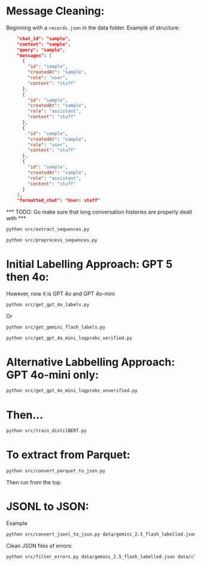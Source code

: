 # Message Cleaning: 

Beginning with a ```records.json``` in the data folder. Example of structure: 
```json    
    "chat_id": "sample",
    "context": "sample",
    "query": "sample",
    "messages": [
      {
        "id": "sample",
        "createdAt": "sample",
        "role": "user",
        "content": "stuff"
      },
      {
        "id": "sample",
        "createdAt": "sample",
        "role": "assistant",
        "content": "stuff"
      },
      {
        "id": "sample",
        "createdAt": "sample",
        "role": "user",
        "content": "stuff"
      },
      {
        "id": "sample",
        "createdAt": "sample",
        "role": "assistant",
        "content": "stuff"
      }
    ],
    "formatted_chat": "User: stuff"
```

*** TODO: Go make sure that long conversation histories are properly dealt with ***
```bash 
python src/extract_sequences.py
```

```bash 
python src/preprocess_sequences.py
```


# Initial Labelling Approach: GPT 5 then 4o:
However, now it is GPT 4o and GPT 4o-mini
```bash 
python src/get_gpt_4o_labels.py 
```
Or

```bash
python src/get_gemini_flash_labels.py
```


```bash
python src/get_gpt_4o_mini_logprobs_verified.py
```

# Alternative Labbelling Approach: GPT 4o-mini only: 

```bash 
python src/get_gpt_4o_mini_logprobs_unverified.py
```

# Then... 

```bash
python src/train_distilBERT.py
```

# To extract from Parquet: 
```bash 
python src/convert_parquet_to_json.py
```
Then run from the top.

# JSONL to JSON: 

Example 
```bash
python src/convert_jsonl_to_json.py data/gemini_2.5_flash_labelled.jsonl data/gemini_2.5_flash_labelled.json
```

Clean JSON files of errors: 
```bash
python src/filter_errors.py data/gemini_2.5_flash_labelled.json data/cleaned_gemini_2.5_flash_labelled.json
```